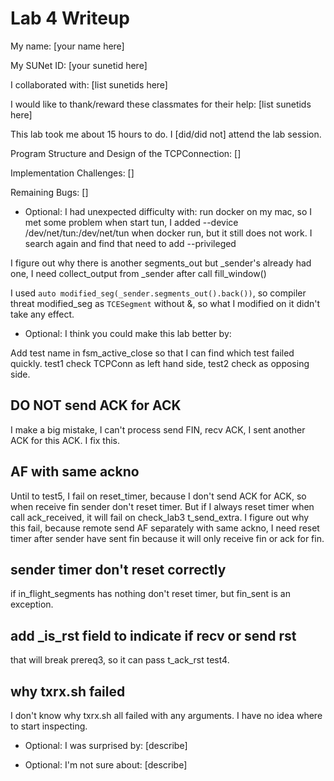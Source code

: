 Lab 4 Writeup
=============

My name: [your name here]

My SUNet ID: [your sunetid here]

I collaborated with: [list sunetids here]

I would like to thank/reward these classmates for their help: [list sunetids here]

This lab took me about 15 hours to do. I [did/did not] attend the lab session.

Program Structure and Design of the TCPConnection:
[]

Implementation Challenges:
[]

Remaining Bugs:
[]

- Optional: I had unexpected difficulty with:
run docker on my mac, so I met some problem when start tun, I added --device /dev/net/tun:/dev/net/tun
when docker run, but it still does not work. I search again and find that need to add --privileged

I figure out why there is another segments_out but _sender's already had one, I need collect_output
from _sender after call fill_window()

I used `auto modified_seg(_sender.segments_out().back())`, so compiler threat modified_seg as `TCESegment`
without &, so what I modified on it didn't take any effect.
- Optional: I think you could make this lab better by:

Add test name in fsm_active_close so that I can find which test failed quickly.
test1 check TCPConn as left hand side, test2 check as opposing side.

## DO NOT send ACK for ACK
I make a big mistake, I can't process send FIN, recv ACK, I sent another ACK for this ACK.
I fix this.

## AF with same ackno
Until to test5, I fail on reset_timer, because I don't send ACK for ACK, so when receive fin sender
don't reset timer. But if I always reset timer when call ack_received, it will fail on check_lab3 t_send_extra. I figure out why this fail, because remote send AF separately with same ackno,
I need reset timer after sender have sent fin because it will only receive fin or ack for fin.

## sender timer don't reset correctly
if in_flight_segments has nothing don't reset timer, but fin_sent is an exception.

## add _is_rst field to indicate if recv or send rst
that will break prereq3, so it can pass t_ack_rst test4.

## why txrx.sh failed
I don't know why txrx.sh all failed with any arguments. I have no idea where to start
inspecting.

- Optional: I was surprised by: [describe]

- Optional: I'm not sure about: [describe]
